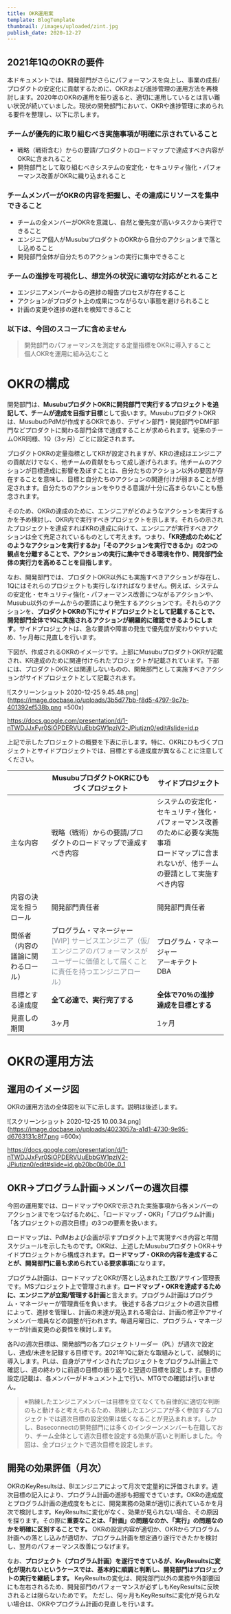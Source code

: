 ```yaml
---
title: OKR運用案
template: BlogTemplate
thumbnail: /images/uploaded/zint.jpg
publish_date: 2020-12-27
---
```


## 2021年1QのOKRの要件
本ドキュメントでは、開発部門がさらにパフォーマンスを向上し、事業の成長/プロダクトの安定化に貢献するために、OKRおよび進捗管理の運用方法を再検討します。2020年のOKRの運用を振り返ると、適切に運用しているとは言い難い状況が続いていました。現状の開発部門において、OKRや進捗管理に求められる要件を整理し、以下に示します。

### チームが優先的に取り組むべき実施事項が明確に示されていること

- 戦略（戦術含む）からの要請/プロダクトのロードマップで達成すべき内容がOKRに含まれること
- 開発部門として取り組むべきシステムの安定化・セキュリティ強化・パフォーマンス改善がOKRに織り込まれること

### チームメンバーがOKRの内容を把握し、その達成にリソースを集中できること

- チームの全メンバーがOKRを意識し、自然と優先度が高いタスクから実行できること
- エンジニア個人がMusubuプロダクトのOKRから自分のアクションまで落とし込めること
- 開発部門全体が自分たちのアクションの実行に集中できること

### チームの進捗を可視化し、想定外の状況に適切な対応がとれること
- エンジニアメンバーからの進捗の報告プロセスが存在すること
- アクションがプロダクト上の成果につながらない事態を避けられること
- 計画の変更や進捗の遅れを検知できること

### 以下は、今回のスコープに含めません
> 開発部門のパフォーマンスを測定する定量指標をOKRに導入すること<br />
> 個人OKRを運用に組み込むこと

# OKRの構成
開発部門は、**MusubuプロダクトOKRに開発部門で実行するプロジェクトを追記して、チームが達成を目指す目標**として扱います。MusubuプロダクトOKRは、MusubuのPdMが作成するOKRであり、デザイン部門・開発部門やDMF部門などプロダクトに関わる部門全体で達成することが求められます。従来のチームOKR同様、1Q（3ヶ月）ごとに設定されます。

プロダクトOKRの定量指標としてKRが設定されますが、KRの達成はエンジニアの貢献だけでなく、他チームの貢献をもって成し遂げられます。他チームのアクションが目標達成に影響を及ぼすことは、自分たちのアクション以外の要因が存在することを意味し、目標と自分たちのアクションの関連付けが弱まることが想定されます。自分たちのアクションをやりきる意識が十分に高まらないことも懸念されます。

そのため、OKRの達成のために、エンジニアがどのようなアクションを実行するかを予め検討し、OKR内で実行すべきプロジェクトを示します。それらの示されたプロジェクトを達成すればKRの達成に向けて、エンジニアが実行すべきアクションは全て充足されているものとして考えます。つまり、**「KR達成のためにどのようなアクションを実行するか」「そのアクションを実行できるか」の2つの観点を分離することで、アクションの実行に集中できる環境を作り、開発部門全体の実行力を高めることを目指します**。

なお、開発部門では、プロダクトOKR以外にも実施すべきアクションが存在し、1Qにはそれらのプロジェクトも実行しなければなりません。例えば、システムの安定化・セキュリティ強化・パフォーマンス改善につながるアクションや、Musubu以外のチームからの要請により発生するアクションです。それらのアクションを、**プロダクトOKRの下にサイドプロジェクトとして記載することで、開発部門全体で1Qに実施されるアクションが網羅的に確認できるようにします**。サイドプロジェクトは、急な要請や障害の発生で優先度が変わりやすいため、1ヶ月毎に見直しを行います。

下図が、作成されるOKRのイメージです。上部にMusubuプロダクトOKRが記載され、KR達成のために関連付けられたプロジェクトが記載されています。下部には、プロダクトOKRとは関連しないものの、開発部門として実施すべきアクションがサイドプロジェクトとして記載されます。

![スクリーンショット 2020-12-25 9.45.48.png](https://image.docbase.io/uploads/3b5d77bb-f8d5-4797-9c7b-401392ef538b.png =500x)

https://docs.google.com/presentation/d/1-nTWDJJxFyr0SiOPDERVUuEbbGW1pziV2-JPiutjzn0/edit#slide=id.p

上記で示したプロジェクトの概要を下表に示します。特に、OKRにひもづくプロジェクトとサイドプロジェクトでは、目標とする達成度が異なることに注意してください。

|  | MusubuプロダクトOKRにひもづくプロジェクト | サイドプロジェクト |
| --- | --- | --- |
| 主な内容 | 戦略（戦術）からの要請/プロダクトのロードマップで達成すべき内容 | システムの安定化・セキュリティ強化・パフォーマンス改善のために必要な実施事項<br>ロードマップに含まれないが、他チームの要請として実施すべき内容 |
| 内容の決定を担うロール | 開発部門責任者 | 開発部門責任者 |
| 関係者（内容の議論に関わるロール） | プログラム・マネージャー<br><span style="color: #afb5bb"><span style="color: #8b939c">[WIP] サービスエンジニア（仮/エンジニアのパフォーマンスがユーザーに価値として届くことに責任を持つエンジニアロール）</span></span> | プログラム・マネージャー<br>アーキテクト<br>DBA |
| 目標とする達成度 | **全て必達で、実行完了する** | **全体で70％の進捗達成を目標とする** |
| 見直しの期間 | 3ヶ月 | 1ヶ月 |

# OKRの運用方法
## 運用のイメージ図
OKRの運用方法の全体図を以下に示します。説明は後述します。

![スクリーンショット 2020-12-25 10.00.34.png](https://image.docbase.io/uploads/4023057a-a1d1-4730-9e95-d6763131c8f7.png =600x)

https://docs.google.com/presentation/d/1-nTWDJJxFyr0SiOPDERVUuEbbGW1pziV2-JPiutjzn0/edit#slide=id.gb20bc0b00e_0_1

## OKR→プログラム計画→メンバーの週次目標

今回の運用案では、ロードマップやOKRで示された実施事項から各メンバーのアクションまでをつなげるために、「ロードマップ・OKR」「プログラム計画」「各プロジェクトの週次目標」の3つの要素を扱います。

ロードマップは、PdMおよび企画が示すプロダクト上で実現すべき内容と年間スケジュールを示したものです。OKRは、上述したMusubuプロダクトOKR＋サイドプロジェクトから構成されます。**ロードマップ・OKRの内容を達成することが、開発部門に最も求められている要求事項**になります。

プログラム計画は、ロードマップとOKRが落とし込まれた工数/アサイン管理表です。MSプロジェクト上で管理されます。**ロードマップ・OKRを達成するために、エンジニアが立案/管理する計画**と言えます。プログラム計画はプログラム・マネージャーが管理責任を負います。
後述する各プロジェクトの週次目標によって、進捗を管理し、計画の未達が見込まれる場合は、計画の修正やアサインメンバー増員などの調整が行われます。毎週月曜日に、プログラム・マネージャーが計画変更の必要性を検討します。

各PJの週次目標は、開発部門の各プロジェクトリーダー（PL）が週次で設定し、達成/未達を記録する目標です。2021年1Qに新たな取組みとして、試験的に導入します。PLは、自身がアサインされたプロジェクトをプログラム計画上で確認し、週の終わりに前週の目標の振り返りと翌週の目標を設定します。目標の設定/記載は、各メンバーがドキュメント上で行い、MTGでの確認は行いません。

> ※熟練したエンジニアメンバーは目標を立てなくても自律的に適切な判断のもと動けると考えられるため、熟練したエンジニアが多く参加するプロジェクトでは週次目標の設定効果は低くなることが見込まれます。しかし、Baseconnectの開発部門には多くのインターンメンバーも在籍しており、チーム全体として週次目標を設定する効果が高いと判断しました。今回は、全プロジェクトで週次目標を設定します。

## 開発の効果評価（月次）

OKRのKeyResultsは、BIエンジニアによって月次で定量的に評価されます。週次目標の記入により、プログラム計画の進捗も把握できています。OKRの達成度とプログラム計画の達成度をもとに、開発業務の効果が適切に表れているかを月次で検討します。KeyResultsに変化がなく、効果が見られない場合、その原因を探ります。その際に**重要なことは、「計画」の問題なのか、「実行」の問題なのかを明確に区別することです。** OKRの設定内容が適切か、OKRからプログラム計画への落とし込みが適切か、プログラム計画を想定通り遂行できたかを検討し、翌月のパフォーマンス改善につなげます。

なお、**プロジェクト（プログラム計画）を遂行できているが、KeyResultsに変化が現れないというケースでは、基本的に順調と判断し、開発部門はプロジェクトの実行を継続します。** KeyResultsの変化は、開発部門以外の業務や外部要因にも左右されるため、開発部門のパフォーマンスが必ずしもKeyResultsに反映されるとは限らないためです。
ただし、何ヶ月もKeyResultsに変化が見られない場合は、OKRやプログラム計画の見直しを行います。
